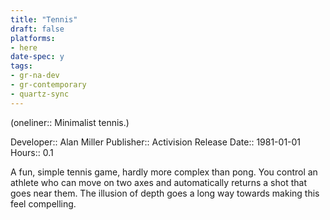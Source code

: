 ```yaml
---
title: "Tennis"
draft: false
platforms:
- here
date-spec: y
tags:
- gr-na-dev
- gr-contemporary 
- quartz-sync
---
```


(oneliner:: Minimalist tennis.)

Developer:: Alan Miller
Publisher:: Activision
Release Date:: 1981-01-01
Hours:: 0.1

A fun, simple tennis game, hardly more complex than pong. You control an athlete who can move on two axes and automatically returns a shot that goes near them. The illusion of depth goes a long way towards making this feel compelling.